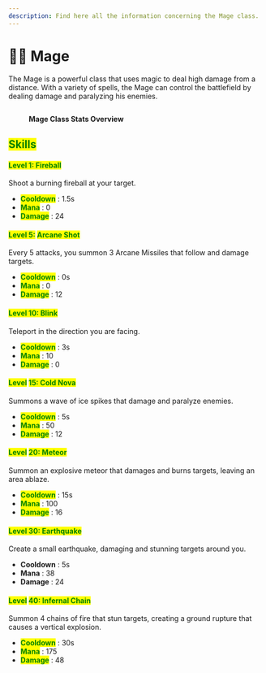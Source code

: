 ```yaml
---
description: Find here all the information concerning the Mage class.
---
```


# 🧙‍♂️ Mage

The Mage is a powerful class that uses magic to deal high damage from a distance. With a variety of spells, the Mage can control the battlefield by dealing damage and paralyzing his enemies.

<figure><img src="../../.gitbook/assets/Capture d&#x27;écran 2024-12-03 123443.png" alt=""><figcaption><p><strong>Mage Class Stats Overview</strong></p></figcaption></figure>

## <mark style="color:green;">Skills</mark>

#### <mark style="color:green;">Level 1: Fireball</mark> <a href="#niveau-1-boule-de-feu" id="niveau-1-boule-de-feu"></a>

Shoot a burning fireball at your target.

* <mark style="color:green;">**Cooldown**</mark> : 1.5s
* <mark style="color:green;">**Mana**</mark> : 0
* <mark style="color:green;">**Damage**</mark> : 24

#### <mark style="color:green;">Level 5:</mark> <mark style="color:green;"></mark><mark style="color:green;">**Arcane Shot**</mark> <a href="#niveau-5-tire-arcanique" id="niveau-5-tire-arcanique"></a>

Every 5 attacks, you summon 3 Arcane Missiles that follow and damage targets.

* <mark style="color:green;">**Cooldown**</mark> : 0s
* <mark style="color:green;">**Mana**</mark> : 0
* <mark style="color:green;">**Damage**</mark> : 12

#### <mark style="color:green;">**Level 10: Blink**</mark> <a href="#niveau-10-clignotement" id="niveau-10-clignotement"></a>

Teleport in the direction you are facing.

* <mark style="color:green;">**Cooldown**</mark> : 3s
* <mark style="color:green;">**Mana**</mark> : 10
* <mark style="color:green;">**Damage**</mark> : 0

#### <mark style="color:green;">Level</mark> <mark style="color:green;"></mark><mark style="color:green;">**15: Cold Nova**</mark> <a href="#niveau-15-nova-de-froid" id="niveau-15-nova-de-froid"></a>

Summons a wave of ice spikes that damage and paralyze enemies.

* <mark style="color:green;">**Cooldown**</mark> : 5s
* <mark style="color:green;">**Mana**</mark> : 50
* <mark style="color:green;">**Damage**</mark> : 12

#### <mark style="color:green;">Level</mark> <mark style="color:green;"></mark><mark style="color:green;">**20: Meteor**</mark> <a href="#niveau-20-meteore" id="niveau-20-meteore"></a>

Summon an explosive meteor that damages and burns targets, leaving an area ablaze.

* <mark style="color:green;">**Cooldown**</mark> : 15s
* <mark style="color:green;">**Mana**</mark> : 100
* <mark style="color:green;">**Damage**</mark> : 16

#### <mark style="color:green;">**Level 30: Earthquake**</mark> <a href="#niveau-30-seisme" id="niveau-30-seisme"></a>

Create a small earthquake, damaging and stunning targets around you.

* **Cooldown** : 5s
* **Mana** : 38
* **Damage** : 24

#### <mark style="color:green;">Level</mark> <mark style="color:green;"></mark><mark style="color:green;">**40: Infernal Chain**</mark> <a href="#niveau-40-chaine-infernal" id="niveau-40-chaine-infernal"></a>

Summon 4 chains of fire that stun targets, creating a ground rupture that causes a vertical explosion.

* <mark style="color:green;">**Cooldown**</mark> : 30s
* <mark style="color:green;">**Mana**</mark> : 175
* <mark style="color:green;">**Damage**</mark> : 48

[\
](https://wiki.evolucraft.fr/le-gameplay/les-classes/archer)
